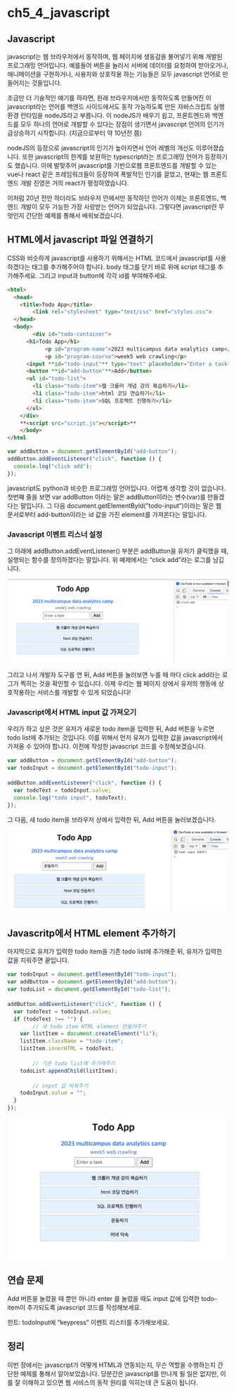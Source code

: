 # ch5_4_javascript

## Javascript

javascript는 웹 브라우저에서 동작하며, 웹 페이지에 생동감을 불어넣기 위해 개발된 프로그래밍 언어입니다. 예를들어 버튼을 눌러서 서버에 데이터를 요청하여 받아오거나, 애니메이션을 구현하거나, 사용자와 상호작용 하는 기능들은 모두 javascript 언어로 만들어지는 것들입니다.

조금만 더 기술적인 얘기를 하자면, 원래 브라우저에서만 동작하도록 만들어진 이 javascript라는 언어를 백엔드 사이드에서도 동작 가능하도록 만든 자바스크립트 실행 환경 런타임을 nodeJS라고 부릅니다. 이 nodeJS가 배우기 쉽고, 프론트엔드와 백엔드를 모두 하나의 언어로 개발할 수 있다는 장점이 생기면서 javascript 언어의 인기가 급상승하기 시작합니다. (지금으로부터 약 10년전 쯤)

nodeJS의 등장으로 javascript의 인기가 높아지면서 언어 레벨의 개선도 이루어졌습니다. 또한 javascript의 한계를 보완하는 typescript라는 프로그래밍 언어가 등장하기도 했습니다. 이에 발맞추어 javascript를 기반으로웹 프론트엔드를 개발할 수 있는 vue나 react 같은 프레임워크들이 등장하여 폭발적인 인기를 끌었고, 현재는 웹 프론트엔드 개발 진영은 거의 react가 평정하였습니다.

이처럼 20년 전만 하더라도 브라우저 안에서만 동작하던 언어가 이제는 프론트엔드, 백엔드 개발이 모두 가능한 가장 사랑받는 언어가 되었습니다. 그렇다면 javascript란 무엇인지 간단한 예제를 통해서 배워보겠습니다.

## HTML에서 javascript 파일 연결하기

CSS와 비슷하게 javascript를 사용하기 위해서는 HTML 코드에서 javascript를 사용하겠다는 태그를 추가해주어야 합니다. body 태그를 닫기 바로 위에 script 태그를 추가해주세요. 그리고 input과 button에 각각 id를 부여해주세요.

```html
<html>
  <head>
    <title>Todo App</title>
		<link rel="stylesheet" type="text/css" href="styles.css">
  </head>
  <body>
		<div id="todo-container">
      <h1>Todo App</h1>
			<p id="program-name">2023 multicampus data analytics camp</p>
			<p id="program-course">week5 web crawling</p>
      <input **id="todo-input"** type="text" placeholder="Enter a task">
      <button **id="add-button"**>Add</button>
      <ul id="todo-list">
        <li class="todo-item">웹 크롤러 개념 강의 복습하기</li>
        <li class="todo-item">html 코딩 연습하기</li>
        <li class="todo-item">SQL 프로젝트 진행하기</li>
      </ul>
    </div>
    **<script src="script.js"></script>**
	</body>
</html
```

```jsx
var addButton = document.getElementById("add-button");
addButton.addEventListener("click", function () {
  console.log("click add");
});
```

javascript도 python과 비슷한 프로그래밍 언어입니다. 어렵게 생각할 것이 없습니다. 첫번째 줄을 보면 var addButton 이라는 말은 addButton이라는 변수(var)를 만들겠다는 말입니다. 그 다음 document.getElementById(”todo-input”)이라는 말은 웹 문서로부터 add-button이라는 id 값을 가진 element를 가져온다는 말입니다.

### Javascript 이벤트 리스너 설정

그 아래에 addButton.addEventListener() 부분은 addButton을 유저가 클릭했을 때, 실행되는 함수를 정의하겠다는 말입니다. 위 예제에서는 “click add”라는 로그를 남깁니다.

![Untitled](ch5_4_javascript%201b4fa7eee3954ffc879db16b00d1df1a/Untitled.png)

그리고 나서 개발자 도구를 연 뒤, Add 버튼을 눌러보면 누를 때 마다 click add라는 로그가 찍히는 것을 확인할 수 있습니다. 이제 우리는 웹 페이지 상에서 유저의 행동에 상호작용하는 서비스를 개발할 수 있게 되었습니다!

### Javascript에서 HTML input 값 가져오기

우리가 하고 싶은 것은 유저가 새로운 todo item을 입력한 뒤, Add 버튼을 누르면 todo list에 추가되는 것입니다. 이를 위해서 먼저 유저가 입력한 값을 javascript에서 가져올 수 있어야 합니다. 이전에 작성한 javascript 코드를 수정해보겠습니다.

```jsx
var addButton = document.getElementById("add-button");
var todoInput = document.getElementById("todo-input");

addButton.addEventListener("click", function () {
  var todoText = todoInput.value;
  console.log("todo input", todoText);
});
```

그 다음, 새 todo item을 브라우저 상에서 입력한 뒤, Add 버튼을 눌러보겠습니다.

![Untitled](ch5_4_javascript%201b4fa7eee3954ffc879db16b00d1df1a/Untitled%201.png)

## Javascritp에서 HTML element 추가하기

마지막으로 유저가 입력한 todo item을 기존 todo list에 추가해준 뒤, 유저가 입력한 값을 지워주면 끝입니다.

```jsx
var todoInput = document.getElementById("todo-input");
var addButton = document.getElementById("add-button");
var todoList = document.getElementById("todo-list");

addButton.addEventListener("click", function () {
  var todoText = todoInput.value;
  if (todoText !== "") {
		// 새 todo item HTML element 만들어주기
    var listItem = document.createElement("li");
    listItem.className = "todo-item";
    listItem.innerHTML = todoText;

		// 기존 todo list에 추가해주기
    todoList.appendChild(listItem);

		// input 값 비워주기
    todoInput.value = "";
  }
});
```

![Untitled](ch5_4_javascript%201b4fa7eee3954ffc879db16b00d1df1a/Untitled%202.png)

## 연습 문제

Add 버튼을 눌렀을 때 뿐만 아니라 enter 를 눌렀을 때도 input 값에 입력한 todo-item이 추가되도록 javascript 코드를 작성해보세요.

힌트: todoInput에 “keypress” 이벤트 리스터를 추가해보세요. 

## 정리

이번 장에서는 javascript가 어떻게 HTML과 연동되는지, 무슨 역할을 수행하는지 간단한 예제를 통해서 알아보았습니다. 당분간은 javascript를 만나게 될 일은 없지만, 이를 잘 이해하고 있으면 웹 서비스의 동작 원리를 익히는데 큰 도움이 됩니다.